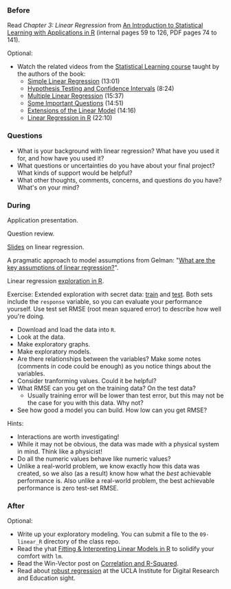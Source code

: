 ### Before

Read _Chapter 3: Linear Regression_ from [An Introduction to Statistical Learning with Applications in R](http://www-bcf.usc.edu/~gareth/ISL/ISLR%20First%20Printing.pdf) (internal pages 59 to 126, PDF pages 74 to 141).

Optional:

 * Watch the related videos from the [Statistical Learning course](https://class.stanford.edu/courses/HumanitiesScience/StatLearning/Winter2014/about) taught by the authors of the book:
   * [Simple Linear Regression](https://www.youtube.com/watch?v=PsE9UqoWtS4) (13:01)
   * [Hypothesis Testing and Confidence Intervals](https://www.youtube.com/watch?v=J6AdoiNUyWI) (8:24)
   * [Multiple Linear Regression](https://www.youtube.com/watch?v=1hbCJyM9ccs) (15:37)
   * [Some Important Questions](https://www.youtube.com/watch?v=3T6RXmIHbJ4) (14:51)
   * [Extensions of the Linear Model](https://www.youtube.com/watch?v=IFzVxLv0TKQ) (14:16)
   * [Linear Regression in R](https://www.youtube.com/watch?v=5ONFqIk3RFg) (22:10)


### Questions

 * What is your background with linear regression? What have you used it for, and how have you used it?
 * What questions or uncertainties do you have about your final project? What kinds of support would be helpful?
 * What other thoughts, comments, concerns, and questions do you have? What's on your mind?


### During

Application presentation.

Question review.

[Slides](slides.pdf) on linear regression.

A pragmatic approach to model assumptions from Gelman: "[What are the key assumptions of linear regression?](http://andrewgelman.com/2013/08/04/19470/)".

Linear regression [exploration in R](lm.Rmd).

Exercise: Extended exploration with secret data: [train](train.csv) and [test](test.csv). Both sets include the `response` variable, so you can evaluate your performance yourself. Use test set RMSE (root mean squared error) to describe how well you're doing.

 * Download and load the data into `R`.
 * Look at the data.
 * Make exploratory graphs.
 * Make exploratory models.
 * Are there relationships between the variables? Make some notes (comments in code could be enough) as you notice things about the variables.
 * Consider tranforming values. Could it be helpful?
 * What RMSE can you get on the training data? On the test data?
     * Usually training error will be lower than test error, but this may not be the case for you with this data. Why not?
 * See how good a model you can build. How low can you get RMSE?

Hints:

 * Interactions are worth investigating!
 * While it may not be obvious, the data was made with a physical system in mind. Think like a physicist!
 * Do all the numeric values behave like numeric values?
 * Unlike a real-world problem, we know exactly how this data was created, so we also (as a result) know how what the *best* achievable performance is. Also unlike a real-world problem, the best achievable performance is zero test-set RMSE.


### After

Optional:

 * Write up your exploratory modeling. You can submit a file to the `09-linear_R` directory of the class repo.
 * Read the yhat [Fitting & Interpreting Linear Models in R](http://blog.yhathq.com/posts/r-lm-summary.html) to solidify your comfort with `lm`.
 * Read the Win-Vector post on [Correlation and R-Squared](http://www.win-vector.com/blog/2011/11/correlation-and-r-squared/).
 * Read about [robust regression](http://www.ats.ucla.edu/stat/r/dae/rreg.htm) at the UCLA Institute for Digital Research and Education sight.

